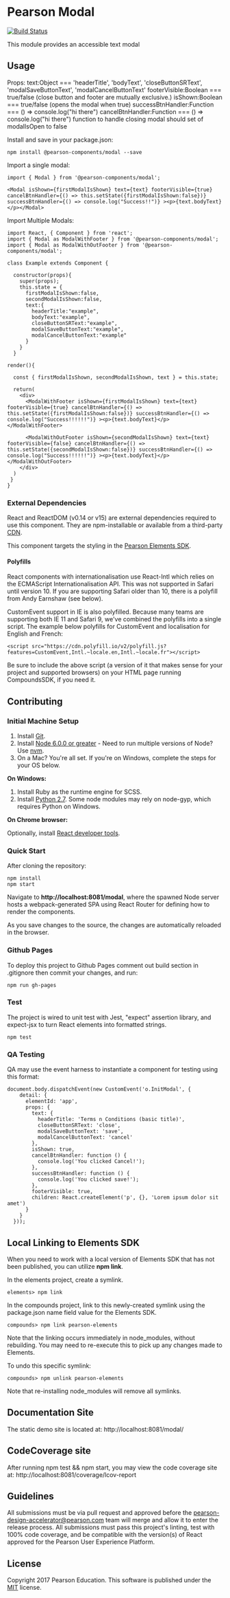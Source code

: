 # Pearson Modal
[![Build Status](https://travis-ci.org/Pearson-Higher-Ed/modal.svg?branch=master)](https://travis-ci.org/Pearson-Higher-Ed/modal)

This module provides an accessible text modal

## Usage

Props:
  text:Object === 'headerTitle', 'bodyText', 'closeButtonSRText', 'modalSaveButtonText', 'modalCancelButtonText'
  footerVisible:Boolean === true/false (close button and footer are mutually exclusive.)
  isShown:Boolean === true/false (opens the modal when true)
  successBtnHandler:Function === () => console.log("hi there")
  cancelBtnHandler:Function === () => console.log("hi there") function to handle closing modal should set of modalIsOpen to false


Install and save in your package.json:

    npm install @pearson-components/modal --save

Import a single modal:

    import { Modal } from '@pearson-components/modal';

    <Modal isShown={firstModalIsShown} text={text} footerVisible={true} cancelBtnHandler={() => this.setState({firstModalIsShown:false})} successBtnHandler={() => console.log("Success!!")} ><p>{text.bodyText}</p></Modal>


Import Multiple Modals:

    import React, { Component } from 'react';
    import { Modal as ModalWithFooter } from '@pearson-components/modal';
    import { Modal as ModalWithOutFooter } from '@pearson-components/modal';

    class Example extends Component {

      constructor(props){
        super(props);
        this.state = {
          firstModalIsShown:false,
          secondModalIsShown:false,
          text:{
            headerTitle:"example",
            bodyText:"example",
            closeButtonSRText:"example",
            modalSaveButtonText:"example",
            modalCancelButtonText:"example"
          }
        }
      }

    render(){

      const { firstModalIsShown, secondModalIsShown, text } = this.state;

      return(
        <div>
          <ModalWithFooter isShown={firstModalIsShown} text={text} footerVisible={true} cancelBtnHandler={() => this.setState({firstModalIsShown:false})} successBtnHandler={() => console.log("Success!!!!!!")} ><p>{text.bodyText}</p></ModalWithFooter>

          <ModalWithOutFooter isShown={secondModalIsShown} text={text} footerVisible={false} cancelBtnHandler={() => this.setState({secondModalIsShown:false})} successBtnHandler={() => console.log("Success!!!!!!")} ><p>{text.bodyText}</p></ModalWithOutFooter>
        </div>
      )
     }
    }

### External Dependencies

React and ReactDOM (v0.14 or v15) are external dependencies required to use this component. They are npm-installable or
available from a third-party [CDN](https://cdnjs.com/libraries/react/).

This component targets the styling in the [Pearson Elements SDK](https://www.npmjs.com/package/pearson-elements).

#### Polyfills

React components with internationalisation use React-Intl which relies on the ECMAScript Internationalisation API. This was not supported in Safari until version 10. If you are supporting Safari older than 10, there is a polyfill from Andy Earnshaw (see below).

CustomEvent support in IE is also polyfilled. Because many teams are supporting both IE 11 and Safari 9, we've combined the polyfills into a single script. The example below polyfills for CustomEvent and localisation for English and French:

```
<script src="https://cdn.polyfill.io/v2/polyfill.js?features=CustomEvent,Intl.~locale.en,Intl.~locale.fr"></script>
```

Be sure to include the above script (a version of it that makes sense for your project and supported browsers) on your HTML page running CompoundsSDK, if you need it.

## Contributing

### Initial Machine Setup

1. Install [Git](https://git-scm.com/downloads).
2. Install [Node 6.0.0 or greater](https://nodejs.org) - Need to run multiple versions of Node? Use [nvm](https://github.com/creationix/nvm).
3. On a Mac? You're all set. If you're on Windows, complete the steps for your OS below.

**On Windows:**

1. Install Ruby as the runtime engine for SCSS.
2. Install [Python 2.7](https://www.python.org/downloads/). Some node modules may rely on node-gyp, which requires Python on Windows.

**On Chrome browser:**

Optionally, install [React developer tools](https://chrome.google.com/webstore/detail/react-developer-tools/fmkadmapgofadopljbjfkapdkoienihi?hl=en).

### Quick Start

After cloning the repository:

    npm install
    npm start

Navigate to **http://localhost:8081/modal**, where the spawned Node server hosts a webpack-generated SPA using
React Router for defining how to render the components.

As you save changes to the source, the changes are automatically reloaded in the browser.

### Github Pages

To deploy this project to Github Pages comment out build section in .gitignore then commit your changes, and run:

    npm run gh-pages


### Test

The project is wired to unit test with Jest, "expect" assertion library, and expect-jsx to turn React
elements into formatted strings.

    npm test

### QA Testing

QA may use the event harness to instantiate a component for testing using this format:
```
document.body.dispatchEvent(new CustomEvent('o.InitModal', {
    detail: {
      elementId: 'app',
      props: {
        text: {
          headerTitle: 'Terms n Conditions (basic title)',
          closeButtonSRText: 'close',
          modalSaveButtonText: 'save',
          modalCancelButtonText: 'cancel'
        },
        isShown: true,
        cancelBtnHandler: function () {
          console.log('You clicked Cancel!');
        },
        successBtnHandler: function () {
          console.log('You clicked save!');
        },
        footerVisible: true,
        children: React.createElement('p', {}, 'Lorem ipsum dolor sit amet')
      }
    }
  }));
```
## Local Linking to Elements SDK

When you need to work with a local version of Elements SDK that has not been published, you can utilize **npm link**.

In the elements project, create a symlink.

    elements> npm link

In the compounds project, link to this newly-created symlink using the package.json name field value for the Elements SDK.

    compounds> npm link pearson-elements

Note that the linking occurs immediately in node_modules, without rebuilding. You may need to re-execute this to pick up
any changes made to Elements.

To undo this specific symlink:

    compounds> npm unlink pearson-elements

Note that re-installing node_modules will remove all symlinks.

## Documentation Site

The static demo site is located at:
http://localhost:8081/modal/

## CodeCoverage site

After running npm test && npm start, you may view the code coverage site at:
http://localhost:8081/coverage/lcov-report


## Guidelines

All submissions must be via pull request and approved before the pearson-design-accelerator@pearson.com team will merge
and allow it to enter the release process. All submissions must pass this project's linting, test with 100% code coverage,
and be compatible with the version(s) of React approved for the Pearson User Experience Platform.

## License

Copyright 2017 Pearson Education. This software is published under the [MIT](LICENSE) license.
